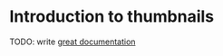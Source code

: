 # Introduction to thumbnails

TODO: write [great documentation](http://jacobian.org/writing/what-to-write/)
